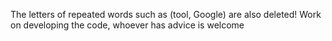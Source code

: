 The letters of repeated words such as (tool, Google) are also deleted!
Work on developing the code, whoever has advice is welcome
